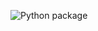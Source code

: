![Python package](https://github.com/SnarkAttack/mhgu_equipment_designer/workflows/Python%20package/badge.svg)
